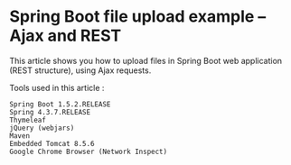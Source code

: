 # Spring Boot file upload example – Ajax and REST

This article shows you how to upload files in Spring Boot web application (REST structure), using Ajax requests.

Tools used in this article :

    Spring Boot 1.5.2.RELEASE
    Spring 4.3.7.RELEASE
    Thymeleaf
    jQuery (webjars)
    Maven
    Embedded Tomcat 8.5.6
    Google Chrome Browser (Network Inspect)
